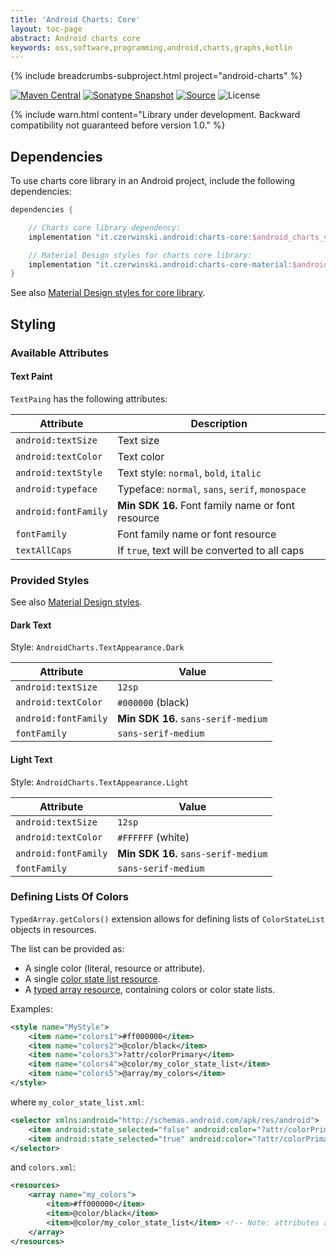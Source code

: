 ```yaml
---
title: 'Android Charts: Core'
layout: toc-page
abstract: Android charts core
keywords: oss,software,programming,android,charts,graphs,kotlin
---
```


{% include breadcrumbs-subproject.html project="android-charts" %}

[![Maven Central](https://img.shields.io/maven-central/v/it.czerwinski.android/charts-core.svg)](https://repo1.maven.org/maven2/it/czerwinski/android/charts-core/)
[![Sonatype Snapshot](https://img.shields.io/nexus/s/https/oss.sonatype.org/it.czerwinski.android/charts-core.svg)](https://oss.sonatype.org/content/repositories/snapshots/it/czerwinski/android/charts-core/)
[![Source](https://img.shields.io/badge/source-GitHub-blue.svg)](https://github.com/sczerwinski/android-charts)
![License](https://img.shields.io/github/license/sczerwinski/android-charts.svg)

{% include warn.html
content="Library under development. Backward compatibility not guaranteed before version 1.0." %}

## Dependencies

To use charts core library in an Android project, include the following dependencies:

```groovy
dependencies {

    // Charts core library dependency:
    implementation "it.czerwinski.android:charts-core:$android_charts_version"

    // Material Design styles for charts core library: 
    implementation "it.czerwinski.android:charts-core-material:$android_charts_version"
}
```

See also [Material Design styles for core library](../core-material).

## Styling

### Available Attributes

#### Text Paint

`TextPaing` has the following attributes:

| Attribute            | Description                                       |
| -------------------- | ------------------------------------------------- |
| `android:textSize`   | Text size                                         |
| `android:textColor`  | Text color                                        |
| `android:textStyle`  | Text style: `normal`, `bold`, `italic`            |
| `android:typeface`   | Typeface: `normal`, `sans`, `serif`, `monospace`  |
| `android:fontFamily` | **Min SDK 16.** Font family name or font resource |
| `fontFamily`         | Font family name or font resource                 |
| `textAllCaps`        | If `true`, text will be converted to all caps     |

### Provided Styles

See also [Material Design styles](../core-material).

#### Dark Text

Style: `AndroidCharts.TextAppearance.Dark`

| Attribute            | Value                               |
| -------------------- | ----------------------------------- |
| `android:textSize`   | `12sp`                              |
| `android:textColor`  | `#000000` (black)                   |
| `android:fontFamily` | **Min SDK 16.** `sans-serif-medium` |
| `fontFamily`         | `sans-serif-medium`                 |

#### Light Text

Style: `AndroidCharts.TextAppearance.Light`

| Attribute            | Value                               |
| -------------------- | ----------------------------------- |
| `android:textSize`   | `12sp`                              |
| `android:textColor`  | `#FFFFFF` (white)                   |
| `android:fontFamily` | **Min SDK 16.** `sans-serif-medium` |
| `fontFamily`         | `sans-serif-medium`                 |

### Defining Lists Of Colors

`TypedArray.getColors()` extension allows for defining lists of `ColorStateList` objects in resources.

The list can be provided as:
* A single color (literal, resource or attribute).
* A single [color state list resource](https://developer.android.com/guide/topics/resources/color-list-resource).
* A [typed array resource](https://developer.android.com/guide/topics/resources/more-resources#TypedArray),
containing colors or color state lists.

Examples:

```xml
<style name="MyStyle">
    <item name="colors1">#ff000000</item>
    <item name="colors2">@color/black</item>
    <item name="colors3">?attr/colorPrimary</item>
    <item name="colors4">@color/my_color_state_list</item>
    <item name="colors5">@array/my_colors</item>
</style>
```

where `my_color_state_list.xml`:
```xml
<selector xmlns:android="http://schemas.android.com/apk/res/android">
    <item android:state_selected="false" android:color="?attr/colorPrimary" />
    <item android:state_selected="true" android:color="?attr/colorPrimaryVariant" />
</selector>
```

and `colors.xml`:
```xml
<resources>
    <array name="my_colors">
        <item>#ff000000</item>
        <item>@color/black</item>
        <item>@color/my_color_state_list</item> <!-- Note: attributes are not allowed in typed array -->
    </array>
</resources>
```
